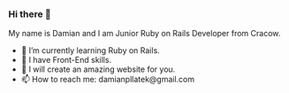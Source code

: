 ### Hi there 👋

 My name is Damian and I am Junior Ruby on Rails Developer from Cracow.
 <ul>
  <li>🌱   I’m currently learning Ruby on Rails.</li>
  <li>🔭   I have Front-End skills.</li>
  <li>🎯   I will create an amazing website for you.</li>
  <li>📫   How to reach me: damianpllatek@gmail.com </li>
 </ul>
<!--
**damianpllatek/damianpllatek** is a ✨ _special_ ✨ repository because its `README.md` (this file) appears on your GitHub profile.

Here are some ideas to get you started:

- 🔭 I’m currently working on ...
- 🌱 I’m currently learning ...
- 👯 I’m looking to collaborate on ...
- 🤔 I’m looking for help with ...
- 💬 Ask me about ...
- 📫 How to reach me: ...
- 😄 Pronouns: ...
- ⚡ Fun fact: ...
-->

